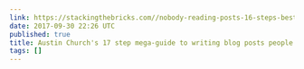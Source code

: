 ```yaml
---
link: https://stackingthebricks.com//nobody-reading-posts-16-steps-best-post/
date: 2017-09-30 22:26 UTC
published: true
title: Austin Church's 17 step mega-guide to writing blog posts people love & share.
tags: []
---
```



